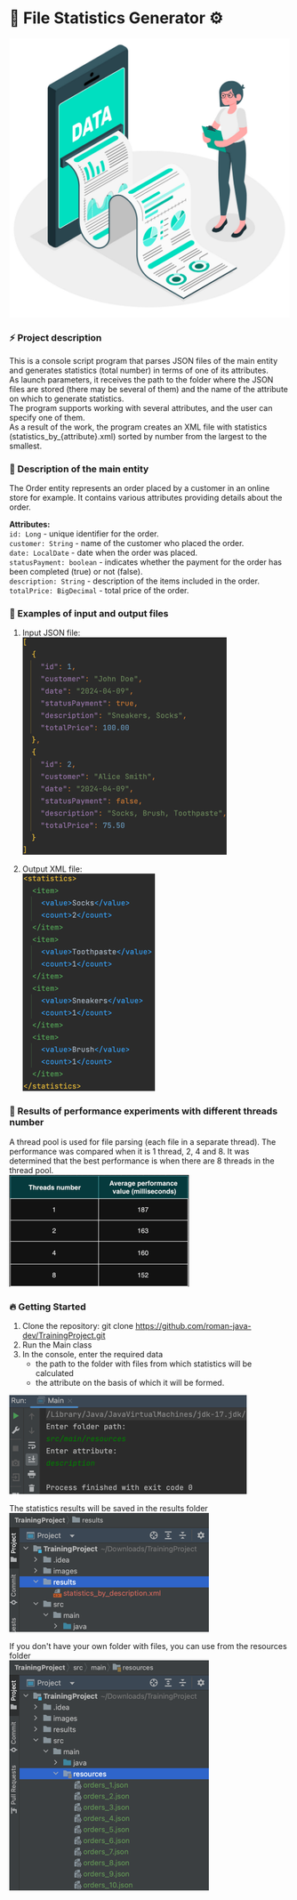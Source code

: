 # 📄 File Statistics Generator ⚙️

![image.png](images/image.png)

### ⚡️ Project description
This is a console script program that parses JSON files of the main entity and generates statistics (total number) 
in terms of one of its attributes.<br>
As launch parameters, it receives the path to the folder where the JSON files are stored (there may be several of them) 
and the name of the attribute on which to generate statistics.<br>
The program supports working with several attributes, and the user can specify one of them.<br>
As a result of the work, the program creates an XML file with statistics (statistics_by_{attribute}.xml) sorted by 
number from the largest to the smallest.

### 📖 Description of the main entity
The Order entity represents an order placed by a customer in an online store for example. It contains various 
attributes providing details about the order.

<b>Attributes:</b><br>
`id: Long` - unique identifier for the order.<br>
`customer: String` - name of the customer who placed the order.<br>
`date: LocalDate` - date when the order was placed.<br>
`statusPayment: boolean` - indicates whether the payment for the order has been completed (true) or not (false).<br>
`description: String` - description of the items included in the order.<br>
`totalPrice: BigDecimal` - total price of the order.

### 🚀 Examples of input and output files
1. Input JSON file:<br>
![input.png](images/input.png)<br>

2. Output XML file:<br>
![output.png](images/output.png)

### 🎯 Results of performance experiments with different threads number
A thread pool is used for file parsing (each file in a separate thread). The performance was compared when it is
1 thread, 2, 4 and 8. It was determined that the best performance is when there are 8 threads in the thread pool.<br>
![performance.png](images/performance.png)

### 🔥 Getting Started
1. Clone the repository: git clone https://github.com/roman-java-dev/TrainingProject.git
2. Run the Main class
3. In the console, enter the required data
   * the path to the folder with files from which statistics will be calculated
   * the attribute on the basis of which it will be formed.

![console.png](images/console.png)

The statistics results will be saved in the results folder<br>
![results.png](images%2Fresults.png)

If you don't have your own folder with files, you can use from the resources folder<br>
![resources.png](images/resources.png)